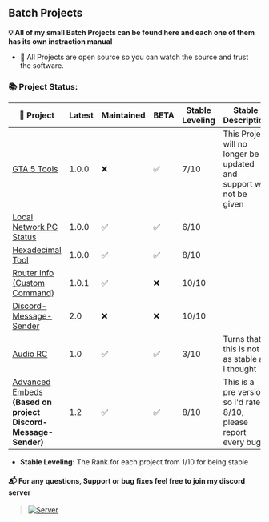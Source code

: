 ## Batch Projects 
**💡 All of my small Batch Projects can be found here and each one of them has its own instraction manual**
- 🔑 All Projects are open source so you can watch the source and trust the software.

### 📚 Project Status:

|🎦 Project | Latest | Maintained | BETA | Stable Leveling | Stable Description |
|--|--|--|--|--|--|
| [GTA 5 Tools](https://github.com/agamsol/Batch-Projects/tree/main/GTA%205%20Tools) | 1.0.0 | ❌ | ✅ | 7️/10 | This Project will no longer be updated and support will not be given | 
| [Local Network PC Status](https://github.com/agamsol/Batch-Projects/tree/main/Local%20Network%20Computer%20Status) | 1.0.0 | ✅ | ✅ | 6/10 |
| [Hexadecimal Tool](https://github.com/agamsol/Batch-Projects/tree/main/Hexadecimal%20Tool) | 1.0.0 | ✅ | ✅ | 8/10 | 
| [Router Info (Custom Command)](https://github.com/agamsol/Batch-Projects/tree/main/Router-Info) | 1.0.1 | ✅ | ❌ | 10/10 |
| [Discord-Message-Sender](https://github.com/agamsol/Batch-Projects/tree/main/Discord-Message-Sender) | 2.0 | :x: | ❌ | 10/10 |
| [Audio RC](https://github.com/agamsol/Batch-Projects/tree/main/Audio%20RC) | 1.0 | ✅ | ✅ | 3/10 | Turns that this is not as stable as i thought |
| [Advanced Embeds](https://github.com/agamsol/Batch-Projects/tree/main/Advanced%20Embeds) __(Based on project Discord-Message-Sender)__ | 1.2 | ✅ | ✅ | 8/10 | This is a pre version so i'd rate it 8/10, please report every bug |
- **Stable Leveling:** The Rank for each project from 1/10 for being stable

#### 📬 For any questions, Support or bug fixes feel free to join my discord server 
> <a href="https://discord.gg/CnqSFMD9zK" rel="Discord Server">![Server](https://img.shields.io/discord/898195508231802931.svg?label=Discord&amp;colorB=7289DA)</a>
